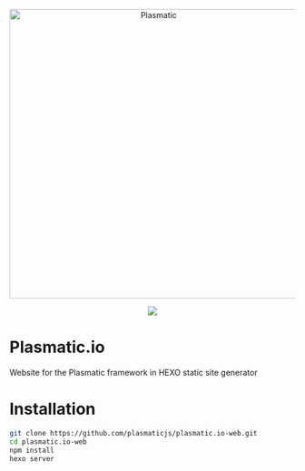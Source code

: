 <p align="center">
    <img alt="Plasmatic" src="https://s3.amazonaws.com/plasmatic/logo_full.svg" width="510">
</p>

<p align="center">
    <a href="https://travis-ci.org/plasmaticjs/plasmatic.io-web" target="_blank">
        <img src="https://img.shields.io/travis/plasmaticjs/plasmatic.io-web.svg?style=flat-square">
    </a>
</p>

# Plasmatic.io
Website for the Plasmatic framework in HEXO static site generator

# Installation

```sh
git clone https://github.com/plasmaticjs/plasmatic.io-web.git
cd plasmatic.io-web
npm install
hexo server
```
